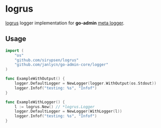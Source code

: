 # logrus

[logrus](https://github.com/sirupsen/logrus) logger implementation for __go-admin__ [meta logger](https://github.com/janlycn/go-admin-core/tree/master/logger).

## Usage

```go
import (
	"os"
	"github.com/sirupsen/logrus"
	"github.com/janlycn/go-admin-core/logger"
)

func ExampleWithOutput() {
	logger.DefaultLogger = NewLogger(logger.WithOutput(os.Stdout))
	logger.Infof("testing: %s", "Infof")
}

func ExampleWithLogger() {
	l := logrus.New() // *logrus.Logger
	logger.DefaultLogger = NewLogger(WithLogger(l))
	logger.Infof("testing: %s", "Infof")
}
```

